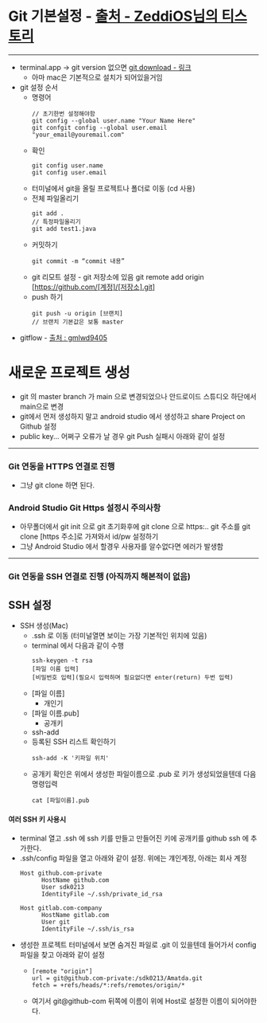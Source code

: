 # Git 기본설정 - [출처 - ZeddiOS님의 티스토리](https://zeddios.tistory.com/4)
---
* terminal.app -> git version 없으면 [git download - 링크](https://git-scm.com/download/mac)
  * 아마 mac은 기본적으로 설치가 되어있을거임
* git 설정 순서
  * 명령어
    ```git
    // 초기한번 설정해야함
    git config --global user.name "Your Name Here"
    git confgit config --global user.email "your_email@youremail.com"
  * 확인
    ```git
    git config user.name
    git config user.email
  * 터미널에서 git을 올릴 프로젝트나 폴더로 이동 (cd 사용)
  * 전체 파일올리기
    ```git
    git add .
    // 특정파일올리기
    git add test1.java
  * 커밋하기
    ```git
    git commit -m “commit 내용”
  * git 리모트 설정 - git 저장소에 있음
    git remote add origin [https://github.com/[계정]/[저장소].git]
  * push 하기
    ```git
    git push -u origin [브랜치]
    // 브랜치 기본값은 보통 master
  
* gitflow - [출처 : gmlwd9405](https://gmlwjd9405.github.io/2018/05/11/types-of-git-branch.html)

# 새로운 프로젝트 생성
* git 의 master branch 가 main 으로 변경되었으나 안드로이드 스튜디오 하단에서 main으로 변경
* git에서 먼저 생성하지 말고 android studio 에서 생성하고 share Project on Github 설정
* public key... 어쩌구 오류가 날 경우 git Push 실패시 아래와 같이 설정

---
### Git 연동을 HTTPS 연결로 진행
* 그냥 git clone 하면 된다.
### Android Studio Git Https 설정시 주의사항
* 아무폴더에서 git init 으로 git 초기화후에 git clone 으로 https:.. git 주소를 git clone [https 주소]로 가져와서 id/pw 설정하기
* 그냥 Android Studio 에서 할경우 사용자를 알수없다면 에러가 발생함
---
### Git 연동을 SSH 연결로 진행 (아직까지 해본적이 없음)
## SSH 설정
* SSH 생성(Mac)
  * .ssh 로 이동 (터미널열면 보이는 가장 기본적인 위치에 있음)
  * terminal 에서 다음과 같이 수행
    ```code
    ssh-keygen -t rsa
    [파일 이름 입력]
    [비밀번호 입력](필요시 입력하며 필요없다면 enter(return) 두번 입력)
  * [파일 이름]
    * 개인기
  * [파일 이름.pub]
    * 공개키
  * ssh-add 
  * 등록된 SSH 리스트 확인하기
    ```code
    ssh-add -K '키파일 위치'
  * 공개키 확인은 위에서 생성한 파일이름으로 .pub 로 키가 생성되었을텐데 다음 명령입력
    ```code
    cat [파일이름].pub
    
#### 여러 SSH 키 사용시
* terminal 열고 .ssh 에 ssh 키를 만들고 만들어진 키에 공개키를 github ssh 에 추가한다.
* .ssh/config 파일을 열고 아래와 같이 설정. 위에는 걔인계정, 아래는 회사 계정
  ```code
  Host github.com-private
        HostName github.com
        User sdk0213
        IdentityFile ~/.ssh/private_id_rsa

  Host gitlab.com-company
        HostName gitlab.com
        User git
        IdentityFile ~/.ssh/is_rsa

* 생성한 프로젝트 터미널에서 보면 숨겨진 파일로 .git 이 있을텐데 들어가서 config 파일을 찾고 아래와 같이 설정
  * ```code
    [remote "origin"]
    url = git@github.com-private:/sdk0213/Amatda.git
    fetch = +refs/heads/*:refs/remotes/origin/*
  * 여기서 git@github-com 뒤쪽에 이름이 위에 Host로 설정한 이름이 되어야한다.

